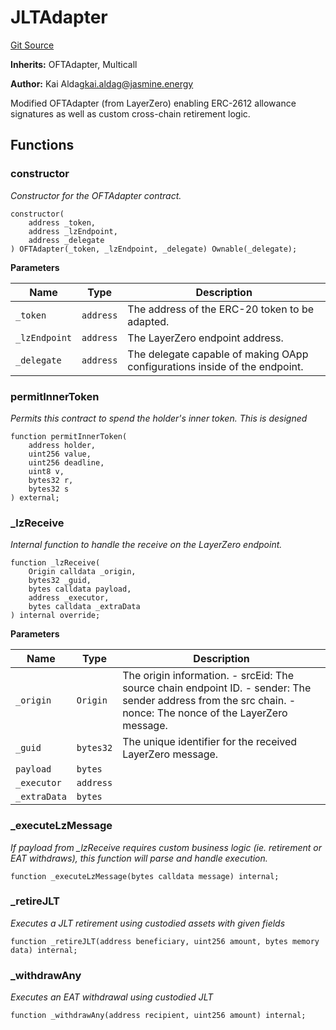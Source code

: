 # JLTAdapter
[Git Source](https://github.com/Jasmine-Energy/jasmine-bridge/blob/3a51f99772e94ac516640d29ff82946799979f9c/contracts/tokens/JLTAdapter.sol)

**Inherits:**
OFTAdapter, Multicall

**Author:**
Kai Aldag<kai.aldag@jasmine.energy>

Modified OFTAdapter (from LayerZero) enabling ERC-2612 allowance signatures
as well as custom cross-chain retirement logic.


## Functions
### constructor

*Constructor for the OFTAdapter contract.*


```solidity
constructor(
    address _token,
    address _lzEndpoint,
    address _delegate
) OFTAdapter(_token, _lzEndpoint, _delegate) Ownable(_delegate);
```
**Parameters**

|Name|Type|Description|
|----|----|-----------|
|`_token`|`address`|The address of the ERC-20 token to be adapted.|
|`_lzEndpoint`|`address`|The LayerZero endpoint address.|
|`_delegate`|`address`|The delegate capable of making OApp configurations inside of the endpoint.|


### permitInnerToken

*Permits this contract to spend the holder's inner token. This is designed*


```solidity
function permitInnerToken(
    address holder,
    uint256 value,
    uint256 deadline,
    uint8 v,
    bytes32 r,
    bytes32 s
) external;
```

### _lzReceive

*Internal function to handle the receive on the LayerZero endpoint.*


```solidity
function _lzReceive(
    Origin calldata _origin,
    bytes32 _guid,
    bytes calldata payload,
    address _executor,
    bytes calldata _extraData
) internal override;
```
**Parameters**

|Name|Type|Description|
|----|----|-----------|
|`_origin`|`Origin`|The origin information. - srcEid: The source chain endpoint ID. - sender: The sender address from the src chain. - nonce: The nonce of the LayerZero message.|
|`_guid`|`bytes32`|The unique identifier for the received LayerZero message.|
|`payload`|`bytes`||
|`_executor`|`address`||
|`_extraData`|`bytes`||


### _executeLzMessage

*If payload from _lzReceive requires custom business logic (ie. retirement
or EAT withdraws), this function will parse and handle execution.*


```solidity
function _executeLzMessage(bytes calldata message) internal;
```

### _retireJLT

*Executes a JLT retirement using custodied assets with given fields*


```solidity
function _retireJLT(address beneficiary, uint256 amount, bytes memory data) internal;
```

### _withdrawAny

*Executes an EAT withdrawal using custodied JLT*


```solidity
function _withdrawAny(address recipient, uint256 amount) internal;
```

